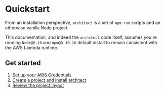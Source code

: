 # Quickstart

From an installation perspective, `architect` is a set of `npm run` scripts and an otherwise vanilla Node project.

This documentation, and indeed the `architect` code itself, assumes you're running `Node@6.10` and `npm@3.10.10` default install to remain consistent with the AWS Lambda runtime.

## Get started 

1. [Set up your AWS Credentials](/quickstart/setup)
2. [Create a project and install architect](/quickstart/install)
3. [Review the project layout](/quickstart/arc-project-layout)

